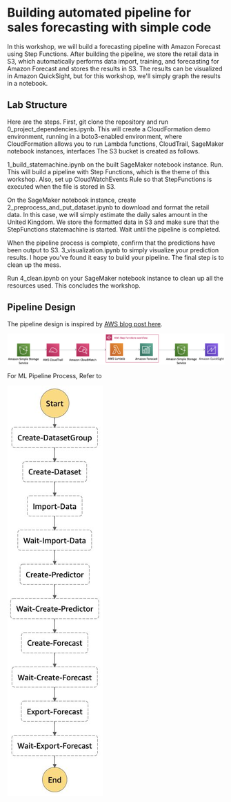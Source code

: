 # Building automated pipeline for sales forecasting with simple code

In this workshop, we will build a forecasting pipeline with Amazon Forecast using Step Functions.
After building the pipeline, we store the retail data in S3, which automatically performs data import, training, and forecasting for Amazon Forecast and stores the results in S3. The results can be visualized in Amazon QuickSight, but for this workshop, we'll simply graph the results in a notebook.


## Lab Structure

Here are the steps.
First, git clone the repository and run 0_project_dependencies.ipynb. This will create a CloudFormation demo environment, running in a boto3-enabled environment, where CloudFormation allows you to run Lambda functions, CloudTrail, SageMaker notebook instances, interfaces The S3 bucket is created as follows.

1_build_statemachine.ipynb on the built SageMaker notebook instance. Run. This will build a pipeline with Step Functions, which is the theme of this workshop. Also, set up CloudWatchEvents Rule so that StepFunctions is executed when the file is stored in S3.

On the SageMaker notebook instance, create 2_preprocess_and_put_dataset.ipynb to download and format the retail data. In this case, we will simply estimate the daily sales amount in the United Kingdom. We store the formatted data in S3 and make sure that the StepFunctions statemachine is started. Wait until the pipeline is completed.

When the pipeline process is complete, confirm that the predictions have been output to S3. 3_visualization.ipynb to simply visualize your prediction results. I hope you've found it easy to build your pipeline. The final step is to clean up the mess.

Run 4_clean.ipynb on your SageMaker notebook instance to clean up all the resources used. This concludes the workshop.


## Pipeline Design

The pipeline design is inspired by [AWS blog post here](https://aws.amazon.com/blogs/machine-learning/building-ai-powered-forecasting-automation-with-amazon-forecast-by-applying-mlops/).

![Pipline Design](./img/architecture.png)

For ML Pipeline Process, Refer to

![ML Pipeline Process](./img/sfn_pipeline.png)
